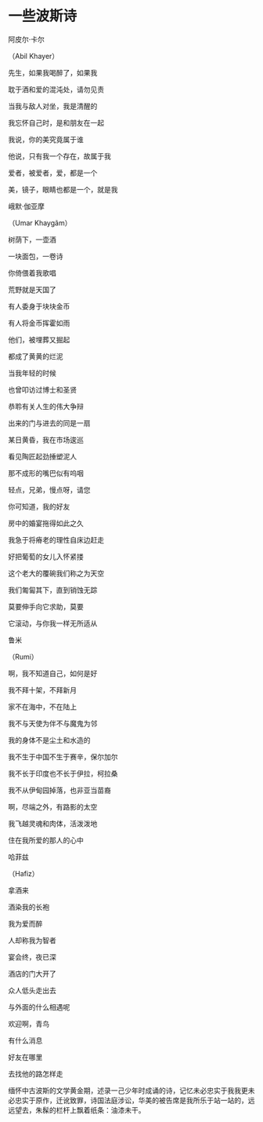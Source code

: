 # 一些波斯诗

阿皮尔·卡尔

（Abil Khayer）

先生，如果我喝醉了，如果我

耽于酒和爱的混沌处，请勿见责

当我与敌人对坐，我是清醒的

我忘怀自己时，是和朋友在一起

  
  

我说，你的美究竟属于谁

他说，只有我一个存在，故属于我

爱者，被爱者，爱，都是一个

美，镜子，眼睛也都是一个，就是我

峨默·伽亚摩

（Umar Khaygãm）

树荫下，一壶酒

一块面包，一卷诗

你倚偎着我歌唱

荒野就是天国了

  
  

有人委身于块块金币

有人将金币挥霍如雨

他们，被埋葬又掘起

都成了黄黄的烂泥

  
  

当我年轻的时候

也曾叩访过博士和圣贤

恭聆有关人生的伟大争辩

出来的门与进去的同是一扇

  
  

某日黄昏，我在市场逡巡

看见陶匠起劲捶塑泥人

那不成形的嘴巴似有呜咽

轻点，兄弟，慢点呀，请您

  
  

你可知道，我的好友

房中的婚宴拖得如此之久

我急于将瘠老的理性自床边赶走

好把葡萄的女儿入怀紧搂

  
  

这个老大的覆碗我们称之为天空

我们匍匐其下，直到销蚀无踪

莫要伸手向它求助，莫要

它滚动，与你我一样无所适从

鲁米

（Rumi）

啊，我不知道自己，如何是好

我不拜十架，不拜新月

家不在海中，不在陆上

我不与天使为伴不与魔鬼为邻

我的身体不是尘土和水造的

我不生于中国不生于赛辛，保尔加尔

  
  

我不长于印度也不长于伊拉，柯拉桑

我不从伊甸园掉落，也非亚当苗裔

啊，尽端之外，有路影的太空

我飞越灵魂和肉体，活泼泼地

住在我所爱的那人的心中

哈菲兹

（Hafiz）

拿酒来

酒染我的长袍

我为爱而醉

人却称我为智者

  
  

宴会终，夜已深

酒店的门大开了

众人低头走出去

与外面的什么相遇呢

  
  

欢迎啊，青鸟

有什么消息

好友在哪里

去找他的路怎样走

缅怀中古波斯的文学黄金期，述录一己少年时成诵的诗，记忆未必忠实于我我更未必忠实于原作，迁讹致罪，诗国法庭涉讼，华美的被告席是我所乐于站一站的，远远望去，朱髹的栏杆上飘着纸条：油漆未干。